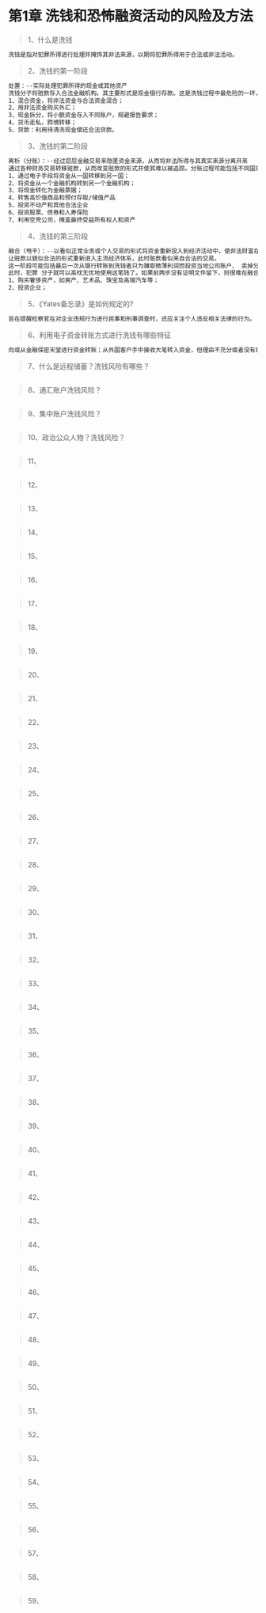 # 第1章 洗钱和恐怖融资活动的风险及方法

> 1、什么是洗钱
``` bash
洗钱是指对犯罪所得进行处理并掩饰其非法来源，以期将犯罪所得用于合法或非法活动。
```

> 2、洗钱的第一阶段
``` bash
处置：--实际处理犯罪所得的现金或其他资产
洗钱分子将赃款存入合法金融机构。其主要形式是现金银行存款。这是洗钱过程中最危险的一环，因为大量现金非常可疑，而且银行按规定要上报巨额交易。
1、混合资金，将非法资金与合法资金混合；
2、用非法资金购买外汇；
3、现金拆分，将小额资金存入不同账户，规避报告要求；
4、货币走私，跨境转移；
5、贷款：利用待清洗现金偿还合法贷款。
```

> 3、洗钱的第二阶段
``` bash
离析（分账）：--经过层层金融交易来隐匿资金来源，从而将非法所得与其真实来源分离开来
通过各种财务交易转移赃款，从而改变赃款的形式并使其难以被追踪。分账过程可能包括不同国家或地区、 不同户名的账户间的多次银行转账和电汇、多次存取以不断改变账户金额、改变货币种类和购置奢侈品（游艇、房 屋、轿车钻石）以改变赃款的形式。这是所有洗钱过程中最复杂的一环，其目的是想方设法让原始赃款难以被追踪。
1、通过电子手段将资金从一国转移到另一国；
2、将资金从一个金融机构转到另一个金融机构；
3、将现金转化为金融票据；
4、转售高价值商品和预付存取/储值产品
5、投资不动产和其他合法企业
6、投资股票、债券和人寿保险
7、利用空壳公司，掩盖最终受益所有权人和资产
```

> 4、洗钱的第三阶段
``` bash
融合（甩干）：--以看似正常业务或个人交易的形式将资金重新投入到经济活动中，使非法财富在表面上看似具有合法性
让赃款以貌似合法的形式重新进入主流经济体系，此时赃款看似来自合法的交易。
这一阶段可能包括最后一次从银行转账到洗钱者只为赚取微薄利润而投资当地公司账户、 卖掉分账时购置的游艇或者从洗钱者自己的公司购买价值为1千万美元的螺丝刀。
此时，犯罪 分子就可以高枕无忧地使用这笔钱了。如果前两步没有证明文件留下，则很难在融合这一步抓到洗钱的人。
1、购买奢侈资产，如房产、艺术品、珠宝及高端汽车等；
2、投资企业；
```

> 5、《Yates备忘录》是如何规定的?
``` bash
旨在提醒检察官在对企业违规行为进行民事和刑事调查时，还应关注个人违反相关法律的行为。
```

> 6、利用电子资金转账方式进行洗钱有哪些特征
``` bash
向或从金融保密天堂进行资金转账；从外国客户手中接收大笔转入资金，但理由不充分或者没有理由；与合法生意无明显联系的资金转账。
```

> 7、什么是远程储蓄？洗钱风险有哪些？
``` bash

```

> 8、通汇账户洗钱风险？
``` bash

```

> 9、集中账户洗钱风险？
``` bash

```

> 10、政治公众人物？洗钱风险？
``` bash

```

> 11、
``` bash

```

> 12、
``` bash

```

> 13、
``` bash

```

> 14、
``` bash

```

> 15、
``` bash

```

> 16、
``` bash

```

> 17、
``` bash

```

> 18、
``` bash

```

> 19、
``` bash

```

> 20、
``` bash

```

> 21、
``` bash

```

> 22、
``` bash

```

> 23、
``` bash

```

> 24、
``` bash

```

> 25、
``` bash

```

> 26、
``` bash

```

> 27、
``` bash

```

> 28、
``` bash

```

> 29、
``` bash

```

> 30、
``` bash

```

> 31、
``` bash

```

> 32、
``` bash

```

> 33、
``` bash

```

> 34、
``` bash

```

> 35、
``` bash

```

> 36、
``` bash

```

> 37、
``` bash

```

> 38、
``` bash

```

> 39、
``` bash

```

> 40、
``` bash

```

> 41、
``` bash

```

> 42、
``` bash

```

> 43、
``` bash

```

> 44、
``` bash

```

> 45、
``` bash

```

> 46、
``` bash

```

> 47、
``` bash

```

> 48、
``` bash

```

> 49、
``` bash

```

> 50、
``` bash

```

> 51、
``` bash

```

> 52、
``` bash

```

> 53、
``` bash

```

> 54、
``` bash

```

> 55、
``` bash

```

> 56、
``` bash

```

> 57、
``` bash

```

> 58、
``` bash

```

> 59、
``` bash

```
